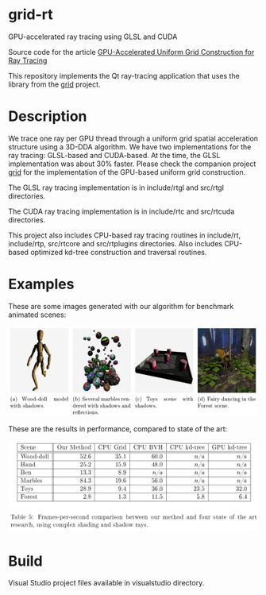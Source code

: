 # grid-rt
GPU-accelerated ray tracing using GLSL and CUDA

Source code for the article [GPU-Accelerated Uniform Grid Construction for Ray Tracing](http://www.dbd.puc-rio.br/depto_informatica/09_14_ivson.pdf)

This repository implements the Qt ray-tracing application that uses the library from the [grid](https://github.com/potato3d/grid) project.

# Description

We trace one ray per GPU thread through a uniform grid spatial acceleration structure using a 3D-DDA algorithm. We have two implementations for the ray tracing: GLSL-based and CUDA-based. At the time, the GLSL implementation was about 30% faster. Please check the companion project [grid](https://github.com/potato3d/grid) for the implementation of the GPU-based uniform grid construction.

The GLSL ray tracing implementation is in include/rtgl and src/rtgl directories.

The CUDA ray tracing implementation is in include/rtc and src/rtcuda directories.

This project also includes CPU-based ray tracing routines in include/rt, include/rtp, src/rtcore and src/rtplugins directories. Also includes CPU-based optimized kd-tree construction and traversal routines.

# Examples

These are some images generated with our algorithm for benchmark animated scenes:

![scenes](https://github.com/potato3d/grid/blob/main/imgs/scenes.png "Animated scenes")

These are the results in performance, compared to state of the art:

![speed](https://github.com/potato3d/grid/blob/main/imgs/speed.png "Performance results")

# Build

Visual Studio project files available in visualstudio directory.